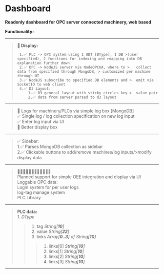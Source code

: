 # Dashboard

**Readonly dashboard for OPC server connected machinery, web based**

**Functionality:**

****

>**🚧 Display:**
>
>      1.✅ PLC -> OPC system using 1 UDT [DType], 1 DB >(user specified), 2 functions for indexing and >mapping into DB explanation further down
>      2.✅ OPC -> NodeJS server via NodeOPCUA, where to >   collect data from specified through MongoDB, > customized per machine through UI
>      3.✅ NodeJS subscribe to specified DB elements and >  emit via SocketIO to web client 
>      4.✅ D3 Layout:
>          1.✅ D3 general layout with sticky circles key >  value pair
>          2.✅ data from server parsed to d3 layout

****

>🚧 Logs for machinery/PLCs via simple log box [MongoDB]    
>✅ Single log / log collection specification on new log   input    
>✅ Enter log input via UI  
>🚧 Better display box  

****

>✅ Sidebar:    
>   1.✅ Parses MongoDB collection as sidebar   
>   2.✅ Clickable buttons to add/remove machines/log inputs/>modify display data
 
****

>🚧🚧🚧🚧🚧🚧🚧🚧🚧🚧🚧🚧    
>Planned support for simple OEE integration and display via UI  
>Loggable OPC data:     
>   Login system for per user logs  
>   log-tag manage system   
>PLC Library

****
>**PLC data:**    
> _1. DType_   
>    >1.  tag _String[**10**]_   
>    >2.  value _String[**22**]_  
>    >3.  links _Array[**0..3**] of String[**10**]_
>    >    >1. links[0] _String[**10**]_   
>    >    >2. links[1] _String[**10**]_   
>    >    >3. links[2] _String[**10**]_   
>    >    >4. links[3] _String[**10**]_   
****
